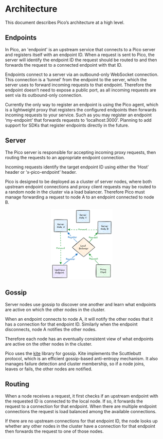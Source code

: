 # Architecture

This document describes Pico’s architecture at a high level.

## Endpoints

In Pico, an 'endpoint' is an upstream service that connects to a Pico server
and registers itself with an endpoint ID. When a request is sent to Pico, the
server will identify the endpoint ID the request should be routed to and then
forwards the request to a connected endpoint with that ID.

Endpoints connect to a server via an outbound-only WebSocket connection. This
connection is a ‘tunnel’ from the endpoint to the server, which the server uses
to forward incoming requests to that endpoint. Therefore the endpoint doesn’t
need to expose a public port, as all incoming requests are sent via its
outbound-only connection.

Currently the only way to register an endpoint is using the Pico agent, which
is a lightweight proxy that registers the configured endpoints then forwards
incoming requests to your service. Such as you may register an endpoint
‘my-endpoint’ that forwards requests to ‘localhost:3000’. Planning to add
support for SDKs that register endpoints directly in the future.

## Server

The Pico server is responsible for accepting incoming proxy requests, then
routing the requests to an appropriate endpoint connection.

Incoming requests identify the target endpoint ID using either the ‘Host’
header or ‘x-pico-endpoint’ header.

Pico is designed to be deployed as a cluster of server nodes, where both
upstream endpoint connections and proxy client requests may be routed to a
random node in the cluster via a load balancer. Therefore Pico must manage
forwarding a request to node A to an endpoint connected to node B.

<p align="center">
  <img src="../assets/images/routing.png" alt="routing" width="40%"/>
</p>

## Gossip

Server nodes use gossip to discover one another and learn what endpoints are
active on which the other nodes in the cluster.

When an endpoint connects to node A, it will notify the other nodes that it has
a connection for that endpoint ID. Similarly when the endpoint disconnects,
node A notifies the other nodes.

Therefore each node has an eventually consistent view of what endpoints are
active on the other nodes in the cluster.

Pico uses the [kite](https://github.com/andydunstall/kite) library for gossip.
Kite implements the Scuttlebutt protocol, which is an efficient gossip-based
anti-entropy mechanism. It also manages failure detection and cluster
membership, so if a node joins, leaves or fails, the other nodes are notified.

## Routing

When a node receives a request, it first checks if an upstream endpoint with
the requested ID is connected to the local node. If so, it forwards the request
to a connection for that endpoint. When there are multiple endpoint connections
the request is load balanced among the available connections.

If there are no upstream connections for that endpoint ID, the node looks up
whether any other nodes in the cluster have a connection for that endpoint then
forwards the request to one of those nodes.
